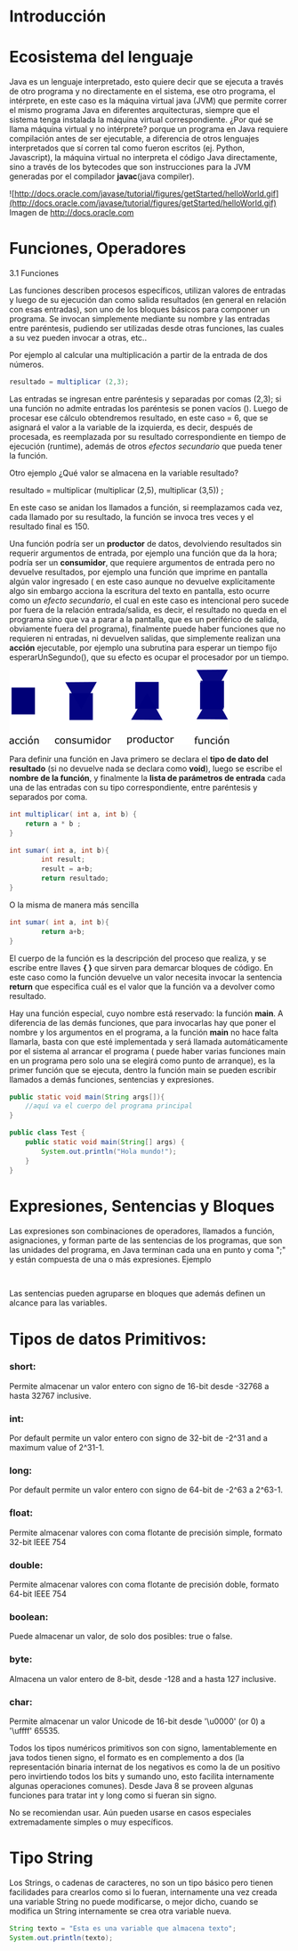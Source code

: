 # Introducción


# Ecosistema del lenguaje
 
Java es un lenguaje interpretado, esto quiere decir que se ejecuta a través de otro programa y no directamente en el sistema, ese otro programa, el intérprete, en este caso es la máquina virtual java (JVM) que permite correr el mismo programa Java en diferentes arquitecturas, siempre que el sistema tenga instalada la máquina virtual correspondiente. ¿Por qué se llama máquina virtual y no intérprete? porque un programa en Java requiere compilación antes de ser ejecutable, a diferencia de otros lenguajes interpretados que sí corren tal como fueron escritos (ej. Python, Javascript), la máquina virtual no interpreta el código Java directamente, sino a través de los bytecodes que son instrucciones para la JVM generadas por el compilador **javac**(java compiler).

![http://docs.oracle.com/javase/tutorial/figures/getStarted/helloWorld.gif](http://docs.oracle.com/javase/tutorial/figures/getStarted/helloWorld.gif)  
Imagen de http://docs.oracle.com


# Funciones, Operadores

3.1 Funciones

Las funciones describen procesos específicos, utilizan valores de entradas y luego de su ejecución dan como salida resultados (en general en relación con esas entradas), son uno de los bloques básicos para componer un programa. Se invocan simplemente mediante su nombre y las entradas entre paréntesis, pudiendo ser utilizadas desde otras funciones, las cuales a su vez pueden invocar a otras, etc..

Por ejemplo al calcular una multiplicación a partir de la entrada de dos números.
```Java
resultado = multiplicar (2,3);
```

Las entradas se ingresan entre paréntesis y separadas por comas (2,3); si una función no admite entradas los paréntesis se ponen vacíos (). Luego de procesar ese cálculo obtendremos resultado, en este caso = 6, que se asignará el valor a la variable de la izquierda, es decir, después de procesada, es reemplazada por su resultado correspondiente en tiempo de ejecución (runtime), además de otros *efectos secundario* que pueda tener la función.

Otro ejemplo ¿Qué valor se almacena en la variable resultado?

resultado = multiplicar (multiplicar (2,5), multiplicar (3,5)) ;

En este caso se anidan los llamados a función, si reemplazamos cada vez, cada llamado por su resultado, la función se invoca tres veces y el resultado final es 150. 

Una función podría ser un **productor** de datos, devolviendo resultados sin requerir argumentos de entrada, por ejemplo una función que da la hora; podría ser un **consumidor**, que requiere argumentos de entrada pero no devuelve resultados, por ejemplo una función que imprime en pantalla algún valor ingresado ( en este caso aunque no devuelve explícitamente algo sin embargo acciona la escritura del texto en pantalla, esto ocurre como un *efecto secundario*, el cual en este caso es intencional pero sucede por fuera de la relación entrada/salida, es decir, el resultado no queda en el programa sino que va a parar a la pantalla, que es un periférico de salida, obviamente fuera del programa), finalmente puede haber funciones que no requieren ni entradas, ni devuelven salidas, que simplemente realizan una **acción** ejecutable, por ejemplo una subrutina para esperar un tiempo fijo esperarUnSegundo(), que su efecto es ocupar el procesador por un tiempo.
  
![/funciones.png](/funciones.png)
  
Para definir una función en Java primero se declara el **tipo de dato del resultado** (si no devuelve nada se declara como **void**), luego se escribe el **nombre de la función**, y finalmente la **lista de parámetros de entrada** cada una de las entradas con su tipo correspondiente, entre paréntesis y separados por coma. 


```Java
int multiplicar( int a, int b) { 
    return a * b ;
}
```

```Java
int sumar( int a, int b){
        int result;        
        result = a+b;        
        return resultado;
}
```
O la misma de manera más sencilla 

```Java
int sumar( int a, int b){        
        return a+b;
}
```


El cuerpo de la función es la descripción del proceso que realiza, y se escribe entre llaves **{ }** que sirven para demarcar bloques de código. En este caso como la función devuelve un valor necesita invocar la sentencia **return** que especifica cuál es el valor que la función va a devolver como resultado. 

Hay una función especial, cuyo nombre está reservado: la función **main**. A diferencia de las demás funciones, que para invocarlas hay que poner el nombre y los argumentos en el programa, a la función **main** no hace falta llamarla, basta con que esté implementada y será llamada automáticamente por el sistema al arrancar el programa ( puede haber varias funciones main en un programa pero solo una se elegirá como punto de arranque), es la primer función que se ejecuta, dentro la función main se pueden escribir llamados a demás funciones, sentencias y expresiones.

```Java
public static void main(String args[]){	
 	//aquí va el cuerpo del programa principal
}
```

```Java
public class Test { 
    public static void main(String[] args) {
        System.out.println("Hola mundo!"); 
    }
}
```

# Expresiones, Sentencias y Bloques
Las expresiones son combinaciones de operadores, llamados a función, asignaciones, y forman parte de las sentencias de los programas, que son las unidades del programa, en Java terminan cada una en punto y coma ";" y están compuesta de una o más expresiones. Ejemplo

```Java



```

Las sentencias pueden agruparse en bloques que además definen un alcance para las variables. 

# Tipos de datos Primitivos:

### short:
Permite almacenar un valor entero con signo de 16-bit desde -32768 a hasta 32767 inclusive. 
### int:
Por default permite un valor entero con signo de 32-bit de -2^31 and a maximum value of 2^31-1. 
### long:
Por default permite un valor entero con signo de 64-bit de -2^63 a 2^63-1. 
### float:
Permite almacenar valores con coma flotante de precisión simple, formato 32-bit IEEE 754
### double:
Permite almacenar valores con coma flotante de precisión doble, formato 64-bit IEEE 754 
### boolean:
Puede almacenar un valor, de solo dos posibles: true o false. 
### byte: 
Almacena un valor entero de 8-bit, desde -128 and a hasta 127 inclusive. 
### char:
Permite almacenar un valor Unicode de 16-bit desde  '\u0000' (or 0) a '\uffff' 65535.

Todos los tipos numéricos primitivos son con signo, lamentablemente en java todos tienen signo, el formato es en complemento a dos (la representación binaria internat de los negativos es como la de un positivo pero invirtiendo todos los bits y sumando uno, esto facilita internamente algunas operaciones comunes). Desde Java 8 se proveen algunas funciones para tratar int y long como si fueran sin signo.

No se recomiendan usar. Aún pueden usarse en casos especiales extremadamente simples o muy específicos.


# Tipo String

Los Strings, o cadenas de caracteres, no son un tipo básico pero tienen facilidades para crearlos como si lo fueran, internamente una vez creada una variable String no puede modificarse, o mejor dicho, cuando se modifica un String internamente se crea otra variable nueva.
 
 ```Java
 String texto = "Esta es una variable que almacena texto";
 System.out.println(texto);
 ```
